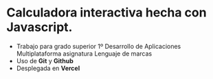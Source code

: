 # Calculadora interactiva hecha con **Javascript**.

- Trabajo  para grado superior 1º Desarrollo de Aplicaciones Multiplataforma asignatura Lenguaje de marcas
- Uso de **Git** y **Github**
- Desplegada en **Vercel**
